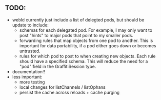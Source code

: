 ## TODO:

- webId currently just include a list of delegted pods, but should be update to include:
  - schemas for each delegated pod. For example, I may only
    want to post "hints" to major pods that point to my smaller pods.
  - forwarding rules that map objects from one pod to another.
    This is important for data portability, if a pod either goes
    down or becomes untrusted.
  - rules for which pod to post to when creating new objects.
    Each rule should have a specified schema. This will reduce
    the need for a "pod" field in the GraffitiSession type.
- documentation!!
- less important:
  - more testing
  - local changes for listChannels / listOphans
  - persist the cache across reloads + cache purging
